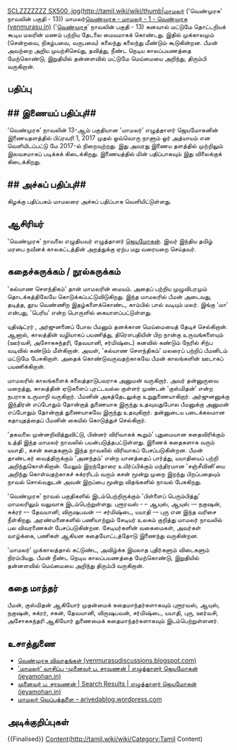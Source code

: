 
[SCLZZZZZZZ SX500 .jpg](File:B07G7BVKLP.01.)(http://tamil.wiki/wiki/thumb|மாமலர் ('வெண்முரசு’ நாவலின் பகுதி - 13))
மாமலர்<ref>[வெண்முரசு - மாமலர் - 1 - வெண்முரசு (venmurasu.in)](https://venmurasu.in/maamalar/chapter-1)</ref> ('[வெண்முரசு](http://tamil.wiki/wiki/வெண்முரசு)’ நாவலின் பகுதி - 13) கனவால் மட்டுமே தொட்டறியக் கூடிய மலரின் மணம் பற்றிய தேடலை மையமாகக் கொண்டது. இதில் முக்காலமும் (சென்றவை, நிகழ்பவை, வருபவை) கலைந்து கலைந்து மீண்டும் கூடுகின்றன. பீமன் அவற்றை அறிய முயற்சிசெய்து, தவித்து, நீண்ட நெடிய காலப்பயணத்தை மேற்கொண்டு, இறுதியில் தன்னளவில் மட்டுமே மெய்மையை அறிந்து, திரும்பி வருகிறான்.
## பதிப்பு
## ## இணையப் பதிப்பு## 
'வெண்முரசு’ நாவலின் 13-ஆம் பகுதியான 'மாமலர்’ எழுத்தாளர் ஜெயமோகனின் இணையதளத்தில் பிப்ரவரி 1, 2017 முதல் ஒவ்வொரு நாளும் ஓர் அத்யாயம் என வெளியிடப்பட்டு மே 2017-ல் நிறைவுற்றது. இது அவரது இணைய தளத்தில் முற்றிலும் இலவசமாகப் படிக்கக் கிடைக்கிறது. இணையத்தில் மின் பதிப்பாகவும் இது விலைக்குக் கிடைக்கிறது.
## ## அச்சுப் பதிப்பு## 
கிழக்கு பதிப்பகம் மாமலரை அச்சுப் பதிப்பாக வெளியிட்டுள்ளது.
## ஆசிரியர்
'வெண்முரசு’ நாவலை எழுதியவர் எழுத்தாளர் [ஜெயமோகன்](http://tamil.wiki/wiki/ஜெயமோகன்). இவர் இந்திய தமிழ் மரபை நவீனக் காலகட்டத்தின் அறத்துக்கு ஏற்ப மறு வரையறை செய்தவர்.
## கதைச்சுருக்கம் / நூல்சுருக்கம்
'கல்யாண சௌந்திகம்’ தான் மாமலரின் மையம். அதைப் பற்றிய முழுவிபரமும் தொடக்கத்திலேயே கொடுக்கப்பட்டுவிடுகிறது. இந்த மாமலரில் பீமன் அடைவது, தடித்த, தூய வெண்ணிற இதழ்களைக்கொண்ட, காம்பில் பால் வடியும் மலர். இங்கு 'மா’ என்பது, 'பெரிய’ என்ற பொருளில் கையாளப்பட்டுள்ளது. 

யுதிஷ்ட்ரர் , அர்ஜுனனைப் போல பீமனும் தனக்கான மெய்மையைத் தேடிச் செல்கிறான். ஆனால், காலத்தின் வழியாகப் பயணித்து, திரௌபதியின் பிற நான்கு உருவங்களையும் (ஊர்வசி, அசோகசுந்தரி, தேவயானி, சர்மிஷ்டை) கனவில் கண்டும் நேரில் சிற்ப வடிவில் கண்டும் மீள்கிறான். அவள், 'கல்யாண சௌந்திகம்’ மலரைப் பற்றிப் பீமனிடம் மட்டுமே பேசுகிறாள். அதைக் கொண்டுவருவதற்காகவே பீமன் காலங்களின் ஊடாகப் பயணிக்கிறான்.

மாமலரில் காலங்களைக் கலைத்தாடுபவராக  அனுமன் வருகிறார். அவர் தன்னுருவை மறைத்து, காலத்தின் ஏடுகளைப் புரட்டவல்ல குள்ளர் முண்டன் 'குஸ்மிதன்’ என்ற நபராக உருமாறி வருகிறார். பீமனின் அகத்தேடலுக்கு உறுதுணையாகிறார். அர்ஜுனனுக்கு இந்திரன் எப்போதும் தோன்றாத் துணையாக இருந்து உதவுவதுபோல பீமனுக்கு அனுமன் எப்போதும் தோன்றாத் துணையாகவே இருந்து உதவுகிறார். தன்னுடைய படைக்கலமான கதாயுதத்தைப் பீமனின் கையில் கொடுத்துச் செல்கிறார்.  

'தகவலை முன்னறிவித்துவிட்டு, பின்னர் விரிவாகக் கூறும்’ புதுமையான கதைவிரிக்கும் உத்தி  இந்த மாமலர் நாவலில்  பயன்படுத்தபட்டுள்ளது. இணைக் கதைகளாக வரும் யயாதி , கசன் கதைகளும் இந்த நாவலில் விரிவாகப் பேசப்படுகின்றன. பீமன் தாண்டகர் வைத்திருக்கும் 'அனந்தம்’ என்ற யானத்தைப் பார்த்து, யயாதியைப் பற்றி அறிந்துகொள்கிறான். மேலும் இறந்தோரை உயிர்ப்பிக்கும் மந்திரமான 'சஞ்சீவினி’யை அறிந்து கொள்வதற்காகச் சுக்ரரிடம் வரும் கசன் மூன்று முறை இறந்து பிறப்பதையும் நாவல் சொல்வதுடன்  அவன் இறப்பை மூன்று விதங்களில் நாவல் பேசுகிறது.  

'வெண்முரசு’ நாவல் பகுதிகளில் இடம்பெற்றிருக்கும் 'பிள்ளைப் பெரும்பித்து’ மாமலரிலும் வலுவாக இடம்பெற்றுள்ளது. புரூரவஸ் - – ஆயுஸ், ஆயுஸ் -– நகுஷன், சுக்ரர் –- தேவயானி, விருஷபவன் -– சர்மிஷ்டை, யயாதி -– புரு என இந்த வரிசை நீள்கிறது. அரண்மனைகளில் பணியாற்றும் சேடியர் உலகம் குறித்து  மாமலர் நாவலில் பல விவரணைகள் பேசப்படுகின்றன. சேடியர்களின் வகைமைகள், அவர்கள் வாழ்க்கை, பணிகள் ஆகியன கதையோட்டத்தோடு இணைந்து வருகின்றன. 

'மாமலர்’ முக்காலத்தால் கட்டுண்ட, அவிழ்க்க இயலாத புதிர்களும் விடைகளும் நிரம்பியது. பீமன் நீண்ட நெடிய காலப்பயணத்தை மேற்கொண்டு, இறுதியில் தன்னளவில்  மெய்மையை அறிந்து திரும்பி வருகிறான்.
## கதை மாந்தர்
பீமன், குஸ்மிதன் ஆகியோர் முதன்மைக் கதைமாந்தர்களாகவும் புரூரவஸ், ஆயுஸ், நகுஷன், சுக்ரர், சகன், தேவயானி, விருஷபவன், சர்மிஷ்டை, யயாதி, புரு, ஊர்வசி, அசோகசுந்தரி ஆகியோர் துணைமைக் கதைமாந்தர்களாகவும் இடம்பெற்றுள்ளனர். 
## உசாத்துணை
* [வெண்முரசு விவாதங்கள் (venmurasudiscussions.blogspot.com)](https://venmurasudiscussions.blogspot.com/)
* ['மாமலர்’ வாசிப்பு -முனைவர் ப. சரவணன் | எழுத்தாளர் ஜெயமோகன் (jeyamohan.in)](https://www.jeyamohan.in/147694/)
* [முனைவர் ப. சரவணன் | Search Results | எழுத்தாளர் ஜெயமோகன் (jeyamohan.in)](https://www.jeyamohan.in/?s=%E0%AE%AE%E0%AF%81%E0%AE%A9%E0%AF%88%E0%AE%B5%E0%AE%B0%E0%AF%8D+%E0%AE%AA.+%E0%AE%9A%E0%AE%B0%E0%AE%B5%E0%AE%A3%E0%AE%A9%E0%AF%8D)
* [மாமலர் வெப்பத்துளை – arivedablog.wordpress.com](https://arivedablog.wordpress.com/2018/05/30/%E0%AE%AE%E0%AE%BE%E0%AE%AE%E0%AE%B2%E0%AE%B0%E0%AF%8D-%E0%AE%B5%E0%AF%86%E0%AE%AA%E0%AF%8D%E0%AE%AA%E0%AE%A4%E0%AF%8D%E0%AE%A4%E0%AF%81%E0%AE%B3%E0%AF%88-%E0%AE%AA%E0%AE%A4%E0%AE%BF%E0%AE%B5/)
## அடிக்குறிப்புகள்
<references />

{{Finalised}}
[Content](Category:Tamil)(http://tamil.wiki/wiki/Category:Tamil Content)